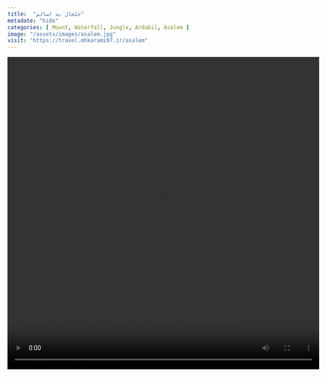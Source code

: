 ```yaml
---
title:  "خلخال به اسالم"
metadate: "hide"
categories: [ Mount, Waterfall, Jungle, Ardabil, Asalem ]
image: "/assets/images/asalem.jpg"
visit: "https://travel.mhkarami97.ir/asalem"
---
```


<p align="center">
<video width="700" height="700" controls>
  <source src="/assets/vidoes/asalem.mp4" type="video/mp4">
</video>
</p>
